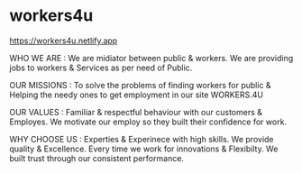 # workers4u
https://workers4u.netlify.app
 
WHO WE ARE : We are midiator between public & workers. We are providing jobs to workers & Services as per need of Public. 

OUR MISSIONS : To solve the problems of finding workers for public & Helping the needy ones to get employment in our site WORKERS.4U

OUR VALUES : Familiar & respectful behaviour with our customers & Employes. We motivate our employ so they built their confidence for work. 

WHY CHOOSE US : Experties & Experinece with high skills. We provide quality & Excellence. Every time we work for innovations & Flexibilty. We built trust through our consistent performance.
